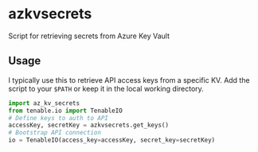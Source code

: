 # azkvsecrets

Script for retrieving secrets from Azure Key Vault

## Usage

I typically use this to retrieve API access keys from a specific KV. Add the script to your `$PATH` or keep it in the local working directory.

```python
import az_kv_secrets
from tenable.io import TenableIO
# Define keys to auth to API
accessKey, secretKey = azkvsecrets.get_keys()
# Bootstrap API connection
io = TenableIO(access_key=accessKey, secret_key=secretKey)
```
